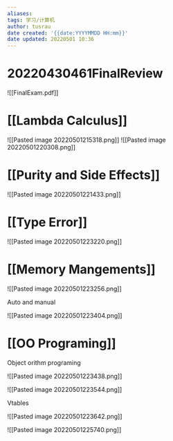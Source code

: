 ```yaml
---
aliases: 
tags: 学习/计算机
author: tusrau
date created: '{{date:YYYYMMDD HH:mm}}'
date updated: 20220501 10:36
---
```


# 20220430461FinalReview

![[FinalExam.pdf]]

# [[Lambda Calculus]]

![[Pasted image 20220501215318.png]]
![[Pasted image 20220501220308.png]]

# [[Purity and Side Effects]]

![[Pasted image 20220501221433.png]]

# [[Type Error]]

![[Pasted image 20220501223220.png]]

# [[Memory Mangements]]

![[Pasted image 20220501223256.png]]

Auto and manual

![[Pasted image 20220501223404.png]]

# [[OO Programing]]

Object orithm programing

![[Pasted image 20220501223438.png]]

![[Pasted image 20220501223544.png]]

Vtables

![[Pasted image 20220501223642.png]]

![[Pasted image 20220501225740.png]]
  
